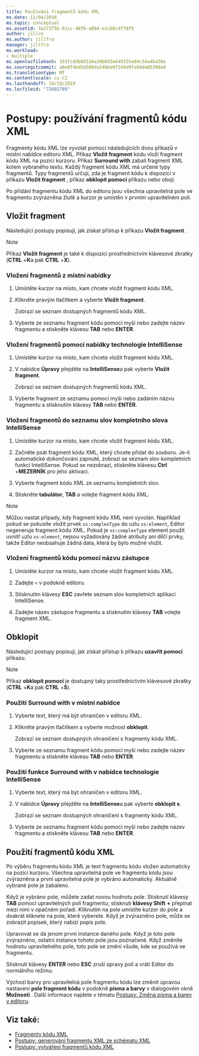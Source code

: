 ```yaml
---
title: Používání fragmentů kódu XML
ms.date: 11/04/2016
ms.topic: conceptual
ms.assetid: 3a27375b-81cc-48f6-a884-e1cb8c4f78f5
author: jillre
ms.author: jillfra
manager: jillfra
ms.workload:
- multiple
ms.openlocfilehash: 163fcddb8553da39b035e649155e04c3da4b430e
ms.sourcegitcommit: a8e8f4bd5d508da34bbe9f2d4d9fa94da0539de0
ms.translationtype: MT
ms.contentlocale: cs-CZ
ms.lasthandoff: 10/19/2019
ms.locfileid: "72601799"
---
```

# <a name="how-to-use-xml-snippets"></a>Postupy: používání fragmentů kódu XML

Fragmenty kódu XML lze vyvolat pomocí následujících dvou příkazů v místní nabídce editoru XML. Příkaz **Vložit fragment** kódu vloží fragment kódu XML na pozici kurzoru. Příkaz **Surround with** zabalí fragment XML kolem vybraného textu. Každý fragment kódu XML má určené typy fragmentů. Typy fragmentů určují, zda je fragment kódu k dispozici v příkazu **Vložit fragment** , příkaz **obklopit pomocí** příkazu nebo obojí.

Po přidání fragmentu kódu XML do editoru jsou všechna upravitelná pole ve fragmentu zvýrazněna žlutě a kurzor je umístěn v prvním upravitelném poli.

## <a name="insert-snippet"></a>Vložit fragment

Následující postupy popisují, jak získat přístup k příkazu **Vložit fragment** .

> [!NOTE]
> Příkaz **Vložit fragment** je také k dispozici prostřednictvím klávesové zkratky (**CTRL** +**K**a pak **CTRL** +**X**).

### <a name="to-insert-snippets-from-the-shortcut-menu"></a>Vložení fragmentů z místní nabídky

1. Umístěte kurzor na místo, kam chcete vložit fragment kódu XML.

2. Klikněte pravým tlačítkem a vyberte **Vložit fragment**.

   Zobrazí se seznam dostupných fragmentů kódu XML.

3. Vyberte ze seznamu fragment kódu pomocí myši nebo zadejte název fragmentu a stiskněte klávesu **TAB** nebo **ENTER**.

### <a name="to-insert-snippets-using-the-intellisense-menu"></a>Vložení fragmentů pomocí nabídky technologie IntelliSense

1. Umístěte kurzor na místo, kam chcete vložit fragment kódu XML.

2. V nabídce **Úpravy** přejděte na **IntelliSense**a pak vyberte **Vložit fragment**.

   Zobrazí se seznam dostupných fragmentů kódu XML.

3. Vyberte fragment ze seznamu pomocí myši nebo zadáním názvu fragmentu a stisknutím klávesy **TAB** nebo **ENTER**.

### <a name="to-insert-snippets-through-the-intellisense-complete-word-list"></a>Vložení fragmentů do seznamu slov kompletního slova IntelliSense

1. Umístěte kurzor na místo, kam chcete vložit fragment kódu XML.

2. Začněte psát fragment kódu XML, který chcete přidat do souboru. Je-li automatické dokončování zapnuté, zobrazí se seznam slov kompletních funkcí IntelliSense. Pokud se nezobrazí, stiskněte klávesu **Ctrl** +**MEZERNÍK** pro jeho aktivaci.

3. Vyberte fragment kódu XML ze seznamu kompletních slov.

4. Stiskněte **tabulátor**, **TAB** a volejte fragment kódu XML.

> [!NOTE]
> Můžou nastat případy, kdy fragment kódu XML není vyvolán. Například pokud se pokusíte vložit prvek `xs:complexType` do uzlu `xs:element`, Editor negeneruje fragment kódu XML. Pokud je `xs:complexType` element použit uvnitř uzlu `xs:element`, nejsou vyžadovány žádné atributy ani dílčí prvky, takže Editor neobsahuje žádná data, která by bylo možné vložit.

### <a name="to-insert-snippets-using-the-shortcut-name"></a>Vložení fragmentů kódu pomocí názvu zástupce

1. Umístěte kurzor na místo, kam chcete vložit fragment kódu XML.

2. Zadejte `<` v podokně editoru.

3. Stisknutím klávesy **ESC** zavřete seznam slov kompletních aplikací IntelliSense.

4. Zadejte název zástupce fragmentu a stisknutím klávesy **TAB** volejte fragment XML.

## <a name="surround-with"></a>Obklopit

Následující postupy popisují, jak získat přístup k příkazu **uzavřít pomocí** příkazu.

> [!NOTE]
> Příkaz **obklopit pomocí** je dostupný taky prostřednictvím klávesové zkratky (**CTRL** +**K**a pak **CTRL** +**S**).

### <a name="to-use-surround-with-from-the-context-menu"></a>Použití Surround with v místní nabídce

1. Vyberte text, který má být ohraničen v editoru XML.

2. Klikněte pravým tlačítkem a vyberte možnost **obklopit**.

   Zobrazí se seznam dostupných ohraničení s fragmenty kódu XML.

3. Vyberte ze seznamu fragment kódu pomocí myši nebo zadejte název fragmentu a stiskněte klávesu **TAB** nebo **ENTER**.

### <a name="to-use-surround-with-from-the-intellisense-menu"></a>Použití funkce Surround with v nabídce technologie IntelliSense

1. Vyberte text, který má být ohraničen v editoru XML.

2. V nabídce **Úpravy** přejděte na **IntelliSense**a pak vyberte **obklopit s**.

   Zobrazí se seznam dostupných ohraničení s fragmenty kódu XML.

3. Vyberte ze seznamu fragment kódu pomocí myši nebo zadejte název fragmentu a stiskněte klávesu **TAB** nebo **ENTER**.

## <a name="use-xml-snippets"></a>Použití fragmentů kódu XML

Po výběru fragmentu kódu XML je text fragmentu kódu vložen automaticky na pozici kurzoru. Všechna upravitelná pole ve fragmentu kódu jsou zvýrazněna a první upravitelná pole je vybráno automaticky. Aktuálně vybrané pole je zabaleno.

Když je vybráno pole, můžete zadat novou hodnotu pole. Stisknutí klávesy **TAB** pomocí upravitelných polí fragmentu; stisknutí **klávesy Shift** **+** přepínat mezi nimi v opačném pořadí. Kliknutím na pole umístíte kurzor do pole a dvakrát kliknete na pole, které vyberete. Když je zvýrazněno pole, může se zobrazit popisek, který nabízí popis pole.

Upravovat se dá jenom první instance daného pole. Když je toto pole zvýrazněno, ostatní instance tohoto pole jsou poznačené. Když změníte hodnotu upravitelného pole, toto pole se změní všude, kde se používá ve fragmentu.

Stisknutí klávesy **ENTER** nebo **ESC** zruší úpravy polí a vrátí Editor do normálního režimu.

Výchozí barvy pro upravitelná pole fragmentu kódu lze změnit úpravou nastavení **pole fragment kódu** v podokně **písma a barvy** v dialogovém okně **Možnosti** . Další informace najdete v tématu [Postupy: Změna písma a barev v editoru](../ide/reference/how-to-change-fonts-and-colors-in-the-editor.md).

## <a name="see-also"></a>Viz také:

- [Fragmenty kódu XML](../xml-tools/xml-snippets.md)
- [Postupy: generování fragmentu XML ze schématu XML](../xml-tools/how-to-generate-an-xml-snippet-from-an-xml-schema.md)
- [Postupy: vytváření fragmentů kódu XML](../xml-tools/how-to-create-xml-snippets.md)